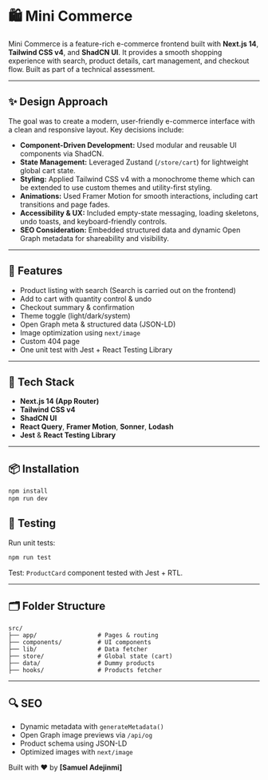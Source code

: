 # 🛍️ Mini Commerce

Mini Commerce is a feature-rich e-commerce frontend built with **Next.js 14**, **Tailwind CSS v4**, and **ShadCN UI**. It provides a smooth shopping experience with search, product details, cart management, and checkout flow. Built as part of a technical assessment.

---

## ✨ Design Approach

The goal was to create a modern, user-friendly e-commerce interface with a clean and responsive layout. Key decisions include:

- **Component-Driven Development:** Used modular and reusable UI components via ShadCN.
- **State Management:** Leveraged Zustand (`/store/cart`) for lightweight global cart state.
- **Styling:** Applied Tailwind CSS v4 with a monochrome theme which can be extended to use custom themes and utility-first styling.
- **Animations:** Used Framer Motion for smooth interactions, including cart transitions and page fades.
- **Accessibility & UX:** Included empty-state messaging, loading skeletons, undo toasts, and keyboard-friendly controls.
- **SEO Consideration:** Embedded structured data and dynamic Open Graph metadata for shareability and visibility.

---

## 🚀 Features

- Product listing with search (Search is carried out on the frontend)
- Add to cart with quantity control & undo
- Checkout summary & confirmation
- Theme toggle (light/dark/system)
- Open Graph meta & structured data (JSON-LD)
- Image optimization using `next/image`
- Custom 404 page
- One unit test with Jest + React Testing Library

---

## 🧱 Tech Stack

- **Next.js 14 (App Router)**
- **Tailwind CSS v4**
- **ShadCN UI**
- **React Query**, **Framer Motion**, **Sonner**, **Lodash**
- **Jest** & **React Testing Library**

---

## 📦 Installation

```bash
npm install
npm run dev
```

## 🧪 Testing

Run unit tests:

```bash
npm run test
```

Test: `ProductCard` component tested with Jest + RTL.

---

## 🗂 Folder Structure

```
src/
├── app/                 # Pages & routing
├── components/          # UI components
├── lib/                 # Data fetcher
├── store/               # Global state (cart)
├── data/                # Dummy products
├── hooks/               # Products fetcher

```

---

## 🔍 SEO

- Dynamic metadata with `generateMetadata()`
- Open Graph image previews via `/api/og`
- Product schema using JSON-LD
- Optimized images with `next/image`

Built with ❤️ by **\[Samuel Adejinmi]**
